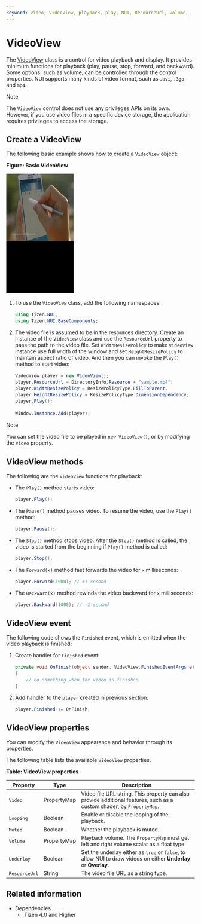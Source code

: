 ```yaml
---
keyword: video, VideoView, playback, play, NUI, ResourceUrl, volume,
---
```


# VideoView

The [VideoView](https://samsung.github.io/TizenFX/latest/api/Tizen.NUI.BaseComponents.VideoView.html) class is a control for video playback and display. It provides minimum functions for playback (play, pause, stop, forward, and backward). Some options, such as volume, can be controlled through the control properties. NUI supports many kinds of video format, such as `.avi`, `.3gp` and `mp4`.

 > [!NOTE] 
 > The `VideoView` control does not use any privileges APIs on its own. However, if you use video files in a specific device storage, the application requires privileges to access the storage.


## Create a VideoView

The following basic example shows how to create a `VideoView` object:

**Figure: Basic VideoView**

![Basic VideoView](./media/basicVideoView.png)

1.  To use the `VideoView` class, add the following namespaces:

    ```cs
    using Tizen.NUI;
    using Tizen.NUI.BaseComponents;
    ```	    
  
2.   The video file is assumed to be in the resources directory. Create an instance of the `VideoView` class and use the `ResourceUrl` property to pass the path to the video file. Set `WidthResizePolicy` to make `VideoView` instance use full width of the window and set `HeightResizePolicy` to maintain aspect ratio of video. And then you can invoke the `Play()` method to start video:

      ```cs
      VideoView player = new VideoView();
      player.ResourceUrl = DirectoryInfo.Resource + "sample.mp4";
      player.WidthResizePolicy = ResizePolicyType.FillToParent;
      player.HeightResizePolicy = ResizePolicyType.DimensionDependency;
      player.Play();

      Window.Instance.Add(player);
      ```

> [!NOTE]  
> You can set the video file to be played in `new VideoView()`, or by modifying the `Video` property.


## VideoView methods

  The following are the `VideoView` functions for playback:

  - The `Play()` method starts video:

      ```cs
      player.Play();
      ```

  - The `Pause()` method pauses video. To resume the video, use the `Play()` method:

      ```cs
      player.Pause();
      ```

  - The `Stop()` method stops video. After the `Stop()` method is called, the video is started from the beginning if `Play()` method is called:

      ```cs
      player.Stop();
      ```

  - The `Forward(x)` method fast forwards the video for `x` milliseconds:

      ```cs
      player.Forward(1000); // +1 second
      ```

  - The `Backward(x)` method rewinds the video backward for `x` milliseconds:

      ```cs
      player.Backward(1000); // -1 second
      ``` 

## VideoView event

The following code shows the `Finished` event, which is emitted when the video playback is finished:

  1. Create handler for `Finished` event:

      ```cs
      private void OnFinish(object sender, VideoView.FinishedEventArgs e)
      {
          // do something when the video is finished
      }
      ```
  
  2. Add handler to the `player` created in previous section:

      ```cs
      player.Finished += OnFinish;
      ```

## VideoView properties

You can modify the `VideoView` appearance and behavior through its properties.

The following table lists the available `VideoView` properties.

**Table: VideoView properties**

| Property      | Type         | Description                              |
| ------------- | ------------ | ---------------------------------------- |
| `Video`       | PropertyMap  | Video file URL string. This property can also provide additional features, such as a custom shader, by `PropertyMap`. |
| `Looping`     | Boolean      | Enable or disable the looping of the playback. |
| `Muted`       | Boolean      | Whether the playback is muted.            |
| `Volume`      | PropertyMap  | Playback volume. The `PropertyMap` must get left and right volume scalar as a float type. |
| `Underlay`    | Boolean      | Set the underlay either as `true` or `false`, to allow NUI to draw videos on either **Underlay** or **Overlay**. |
| `ResourceUrl` | String       | The video file URL as a string type.            |

## Related information
- Dependencies
  -   Tizen 4.0 and Higher
